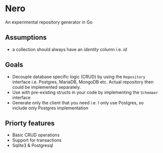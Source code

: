 # Nero

An experimental repository generator in Go

## Assumptions

- a collection should always have an *identity* column i.e. *id*

## Goals

- Decouple database specific logic (CRUD) by using the `Repository` interface i.e. Postgres, MariaDB, MongoDB etc. 
  Actual repository then could be implemented separately.
- Use with pre-existing structs in your code by implementing the `Schemaer` interface
- Generate only the client that you need i.e. I only use Postgres, so include only Postgres implementation

## Priorty features

- Basic CRUD operations
- Support for transactions
- Sqlite3 & Postgresql